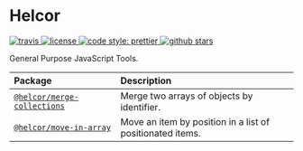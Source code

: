# Helcor

<a href="https://travis-ci.org/romelperez/helcor">
  <img src="https://img.shields.io/travis/romelperez/helcor.svg" alt="travis" />
</a>
<a href="https://github.com/romelperez/helcor/blob/master/LICENSE">
  <img src="https://img.shields.io/github/license/romelperez/helcor.svg?maxAge=2592000" alt="license" />
</a>
<a href="https://github.com/prettier/prettier">
  <img src="https://img.shields.io/badge/code_style-prettier-ff69b4.svg?style=flat-square" alt="code style: prettier">
</a>
<a href="https://github.com/romelperez/helcor">
  <img src="https://img.shields.io/github/stars/romelperez/helcor.svg?style=social&label=stars" alt="github stars" />
</a>

General Purpose JavaScript Tools.

| Package | Description |
| :------------- | :------------- |
| [`@helcor/merge-collections`](./packages/merge-collections) | Merge two arrays of objects by identifier. |
| [`@helcor/move-in-array`](./packages/move-in-array) | Move an item by position in a list of positionated items. |
